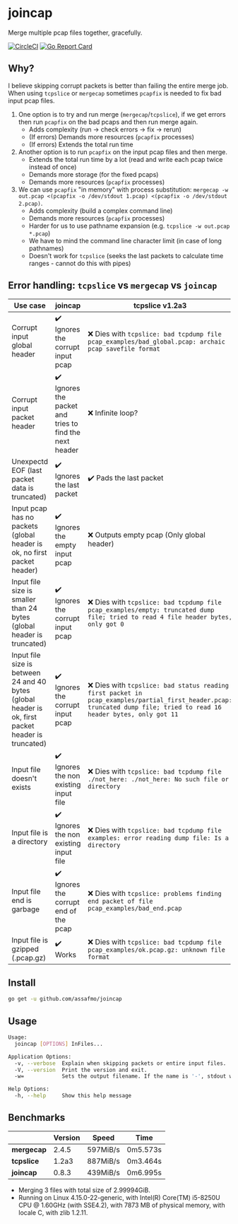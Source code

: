 # joincap

Merge multiple pcap files together, gracefully.

[![CircleCI](https://circleci.com/gh/assafmo/joincap.svg?style=shield&circle-token=cd4f46d248b7601530558ae6559a20ff75a897ad)](https://circleci.com/gh/assafmo/joincap)
[![Go Report Card](https://goreportcard.com/badge/github.com/assafmo/joincap)](https://goreportcard.com/report/github.com/assafmo/joincap)

## Why?

I believe skipping corrupt packets is better than failing the entire merge job.  
When using `tcpslice` or `mergecap` sometimes `pcapfix` is needed to fix bad input pcap files.

1.  One option is to try and run merge (`mergecap`/`tcpslice`), if we get errors then run `pcapfix` on the bad pcaps and then run merge again.
    - Adds complexity (run -> check errors -> fix -> rerun)
    - (If errors) Demands more resources (`pcapfix` processes)
    - (If errors) Extends the total run time
2.  Another option is to run `pcapfix` on the input pcap files and then merge.
    - Extends the total run time by a lot (read and write each pcap twice instead of once)
    - Demands more storage (for the fixed pcaps)
    - Demands more resources (`pcapfix` processes)
3.  We can use `pcapfix` "in memory" with process substitution: `mergecap -w out.pcap <(pcapfix -o /dev/stdout 1.pcap) <(pcapfix -o /dev/stdout 2.pcap)`.
    - Adds complexity (build a complex command line)
    - Demands more resources (`pcapfix` processes)
    - Harder for us to use pathname expansion (e.g. `tcpslice -w out.pcap *.pcap`)
    - We have to mind the command line character limit (in case of long pathnames)
    - Doesn't work for `tcpslice` (seeks the last packets to calculate time ranges - cannot do this with pipes)

## Error handling: `tcpslice` vs `mergecap` vs `joincap`

| Use case                                                                                           | joincap                                                                 | tcpslice v1.2a3                                                                                                                                                       | mergecap v2.4.5                                                                                                                                                                   | Example                                                                                                           |
| -------------------------------------------------------------------------------------------------- | ----------------------------------------------------------------------- | --------------------------------------------------------------------------------------------------------------------------------------------------------------------- | --------------------------------------------------------------------------------------------------------------------------------------------------------------------------------- | ----------------------------------------------------------------------------------------------------------------- |
| Corrupt input global header                                                                        | :heavy_check_mark: Ignores the corrupt input pcap                       | :x: Dies with `tcpslice: bad tcpdump file pcap_examples/bad_global.pcap: archaic pcap savefile format`                                                                | :x: Dies with `mergecap: The file "pcap_examples/bad_global.pcap" contains record data that mergecap doesn't support. (pcap: major version 0 unsupported)`                        | Merge `pcap_examples/bad_global.pcap`                                                                             |
| Corrupt input packet header                                                                        | :heavy_check_mark: Ignores the packet and tries to find the next header | :x: Infinite loop?                                                                                                                                                    | :x: Dies with `mergecap: The file "pcap_examples/bad_first_header.pcap" appears to be damaged or corrupt. (pcap: File has 2368110654-byte packet, bigger than maximum of 262144)` | Merge `pcap_examples/bad_first_header.pcap`                                                                       |
| Unexpectd EOF (last packet data is truncated)                                                      | :heavy_check_mark: Ignores the last packet                              | :heavy_check_mark: Pads the last packet                                                                                                                               | :heavy_check_mark: Pads the last packet                                                                                                                                           | Merge `pcap_examples/unexpected_eof_on_first_packet.pcap` or `pcap_examples/unexpected_eof_on_second_packet.pcap` |
| Input pcap has no packets (global header is ok, no first packet header)                            | :heavy_check_mark: Ignores the empty input pcap                         | :x: Outputs empty pcap (Only global header)                                                                                                                           | :heavy_check_mark: Ignores the empty pcap                                                                                                                                         | Merge `pcap_examples/ok.pcap` with `pcap_examples/no_packets.pcap`                                                |
| Input file size is smaller than 24 bytes (global header is truncated)                              | :heavy_check_mark: Ignores the corrupt input pcap                       | :x: Dies with `tcpslice: bad tcpdump file pcap_examples/empty: truncated dump file; tried to read 4 file header bytes, only got 0`                                    | :heavy_check_mark: Ignores the corrupt pcap                                                                                                                                       | Merge `pcap_examples/ok.pcap` with `pcap_examples/empty` or `pcap_examples/partial_global_header.pcap`            |
| Input file size is between 24 and 40 bytes (global header is ok, first packet header is truncated) | :heavy_check_mark: Ignores the corrupt input pcap                       | :x: Dies with `tcpslice: bad status reading first packet in pcap_examples/partial_first_header.pcap: truncated dump file; tried to read 16 header bytes, only got 11` | :x: Dies with `mergecap: The file "pcap_examples/partial_first_header.pcap" appears to have been cut short in the middle of a packet.`                                            | Merge `pcap_examples/ok.pcap` with `pcap_examples/partial_first_header.pcap`                                      |
| Input file doesn't exists                                                                          | :heavy_check_mark: Ignores the non existing input file                  | :x: Dies with `tcpslice: bad tcpdump file ./not_here: ./not_here: No such file or directory`                                                                          | :x: Dies with `mergecap: The file "./not_here" doesn't exist.`                                                                                                                    | Merge `pcap_examples/ok.pcap` with `./not_here`                                                                   |
| Input file is a directory                                                                          | :heavy_check_mark: Ignores the non existing input file                  | :x: Dies with `tcpslice: bad tcpdump file examples: error reading dump file: Is a directory`                                                                          | :x: Dies with `mergecap: "examples" is a directory (folder), not a file.`                                                                                                         | Merge `pcap_examples/ok.pcap` with `pcap_examples/`                                                               |
| Input file end is garbage                                                                          | :heavy_check_mark: Ignores the corrupt end of the pcap                  | :x: Dies with `tcpslice: problems finding end packet of file pcap_examples/bad_end.pcap`                                                                              | :heavy_check_mark: Ignores the corrupt end of the pcap                                                                                                                            | Merge `pcap_examples/ok.pcap` with `pcap_examples/bad_end.pcap`                                                   |
| Input file is gzipped (.pcap.gz)                                                                   | :heavy_check_mark: Works                                                | :x: Dies with `tcpslice: bad tcpdump file pcap_examples/ok.pcap.gz: unknown file format`                                                                              | :heavy_check_mark: Works                                                                                                                                                          | Merge `pcap_examples/ok.pcap.gz`                                                                                  |

## Install

```bash
go get -u github.com/assafmo/joincap
```

## Usage

```bash
Usage:
  joincap [OPTIONS] InFiles...

Application Options:
  -v, --verbose  Explain when skipping packets or entire input files.
  -V, --version  Print the version and exit.
  -w=            Sets the output filename. If the name is '-', stdout will be used. (default: -)

Help Options:
  -h, --help     Show this help message
```

## Benchmarks

|              | Version | Speed    | Time     |
| ------------ | ------- | -------- | -------- |
| **mergecap** | 2.4.5   | 597MiB/s | 0m5.573s |
| **tcpslice** | 1.2a3   | 887MiB/s | 0m3.464s |
| **joincap**  | 0.8.3   | 439MiB/s | 0m6.995s |

- Merging 3 files with total size of 2.99994GiB.
- Running on Linux 4.15.0-22-generic, with Intel(R) Core(TM) i5-8250U CPU @ 1.60GHz (with SSE4.2), with 7873 MB of physical memory, with locale C, with zlib 1.2.11.
